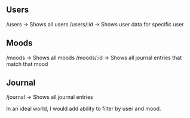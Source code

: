 

## Users
/users -> Shows all users
/users/:id -> Shows user data for specific user


## Moods
/moods -> Shows all moods
/moods/:id -> Shows all journal entries that match that mood

## Journal
/journal -> Shows all journal entries

In an ideal world, I would add ability to filter by user and mood.